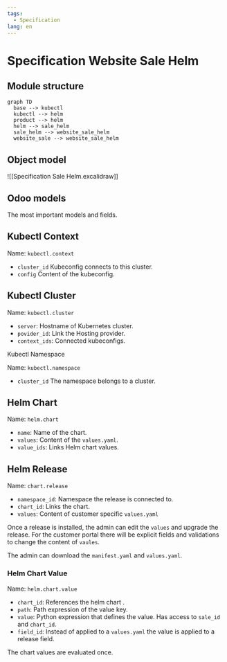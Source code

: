 ```yaml
---
tags:
  - Specification
lang: en
---
```

# Specification Website Sale Helm

## Module structure

```mermaid
graph TD
  base --> kubectl
  kubectl --> helm
  product --> helm
  helm --> sale_helm
  sale_helm --> website_sale_helm
  website_sale --> website_sale_helm
```

## Object model

![[Specification Sale Helm.excalidraw]]

## Odoo models

The most important models and fields.

## Kubectl Context

Name: `kubectl.context`

* `cluster_id` Kubeconfig connects to this cluster.
* `config` Content of the kubeconfig.

## Kubectl Cluster

Name: `kubectl.cluster`

* `server`: Hostname of Kubernetes cluster.
* `povider_id`: Link the Hosting provider.
* `context_ids`: Connected kubeconfigs.

Kubectl Namespace

Name: `kubectl.namespace`

* `cluster_id` The namespace belongs to a cluster.

## Helm Chart

Name: `helm.chart`

* `name`: Name of the chart.
* `values`: Content of the `values.yaml`.
* `value_ids`: Links Helm chart values.

## Helm Release

Name: `chart.release`

* `namespace_id`: Namespace the release is connected to.
* `chart_id`: Links the chart.
* `values`: Content of customer specific `values.yaml`

Once a  release is installed, the admin can edit the `values` and upgrade the release. For the customer portal there will be explicit fields and validations to change the content of `vaules`.

The admin can download the `manifest.yaml` and `values.yaml`.

### Helm Chart Value

Name: `helm.chart.value`

* `chart_id`: References the helm chart .
* `path`: Path expression of the value key.
* `value`: Python expression that defines the value. Has access to `sale_id` and `chart_id`.
* `field_id`: Instead of applied to a `values.yaml` the value is applied to a release field. 

The chart values are evaluated once.